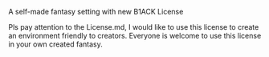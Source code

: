 A self-made fantasy setting with new B1ACK License

Pls pay attention to the License.md, I would like to use this license to create an environment friendly to creators. Everyone is welcome to use this license in your own created fantasy.